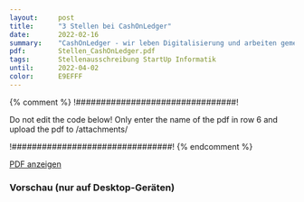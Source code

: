 ```yaml
---
layout:     post
title:      "3 Stellen bei CashOnLedger"
date:       2022-02-16
summary:    "CashOnLedger - wir leben Digitalisierung und arbeiten gemeinsam mit führenden Verbänden, politischen Institutionen und innovativen Kunden an der Programmierfähigkeit unseres Geldes. Mit Hilfe von unserer Technologie lassen sich Zahlungsströme automatisieren und damit das Rückgrat für die Industry 4.0 und Machine Economy bilden. Daher liefern wir mit Begeisterung innovative Lösungen für Unternehmen, die den Sprung in die Zukunft erfolgreich gestalten wollen."
pdf:        Stellen_CashOnLedger.pdf
tags:       Stellenausschreibung StartUp Informatik
until:      2022-04-02
color:      E9EFFF
---
```


{% comment %}
!################################!

Do not edit the code below! Only enter the name of the pdf in row 6 and upload the pdf to /attachments/

!################################!
{% endcomment %}

<a class="btn btn-primary" href="{{ site.url }}/attachments/{{page.pdf}}">PDF anzeigen</a>

<h3>Vorschau (nur auf Desktop-Geräten)</h3>
<div class="d-none d-sm-block">
    <object data="{{ site.url }}/attachments/{{page.pdf}}" width="100%" height="1010" type='application/pdf'>
    </object>
</div>
